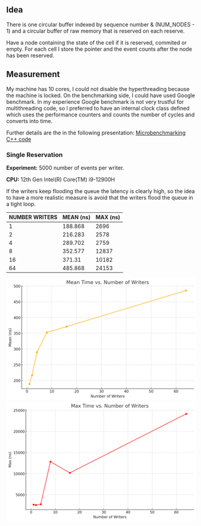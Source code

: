 ## Idea

There is one circular buffer indexed by sequence number & (NUM_NODES - 1) and a circular buffer of raw memory that is reserved on each reserve.

Have a node containing the state of the cell if it is reserved, commited or empty.
For each cell I store the pointer and the event counts after the node has been reserved.

## Measurement
My machine has 10 cores, I could not disable the hyperthreading because the machine is locked.
On the benchmarking side, I could have used Google benchmark. In my experience Google benchmark is not very trustful for multithreading code, so I preferred to have an internal clock class defined which uses the performance counters and counts the number of cycles and converts into time.

Further details are the in the following presentation: [Microbenchmarking C++ code](https://www.youtube.com/watch?v=Czr5dBfs72U&t=852s)

### Single Reservation

**Experiment:** 5000 number of events per writer.

**CPU:** 12th Gen Intel(R) Core(TM) i9-12900H

If the writers keep flooding the queue the latency is clearly high, so the idea to have a more realistic measure is avoid that the writers flood the queue in a tight loop.

| NUMBER WRITERS | MEAN (ns) | MAX (ns) |
|----------------|-----------|----------|
| 1              | 188.868   | 2696     |
| 2              | 216.283   | 2578     |
| 4              | 289.702   | 2759     |
| 8              | 352.577   | 12837    |
| 16             | 371.31    | 10182    |
| 64             | 485.868   | 24153    |

![alt text](plot_mean_single.png)
![alt text](plot_max_single.png)